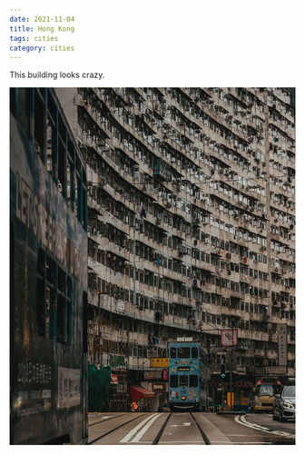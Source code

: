 ```yaml
---
date: 2021-11-04
title: Hong Kong
tags: cities
category: cities
---
```


This building looks crazy.

![hongkong.jpeg](https://raw.githubusercontent.com/muneer78/muneer78.github.io/master/images/hongkong.jpeg)